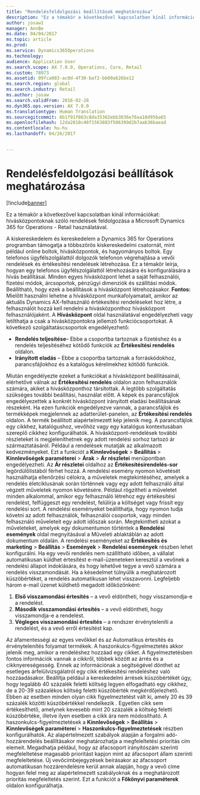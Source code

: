 ```yaml
---
title: "Rendelésfeldolgozási beállítások meghatározása"
description: "Ez a témakör a következővel kapcsolatban kínál információkat: hívásközpontoknak szóló rendelések feldolgozása a Microsoft Dynamics 365 for Operations - Retail használatával."
author: josaw1
manager: AnnBe
ms.date: 04/04/2017
ms.topic: article
ms.prod: 
ms.service: Dynamics365Operations
ms.technology: 
audience: Application User
ms.search.scope: AX 7.0.0, Operations, Core, Retail
ms.custom: 78973
ms.assetid: 09fca083-ac0d-4f30-baf2-bb00a626be12
ms.search.region: global
ms.search.industry: Retail
ms.author: josaw
ms.search.validFrom: 2016-02-28
ms.dyn365.ops.version: AX 7.0.0
ms.translationtype: Human Translation
ms.sourcegitcommit: 6b1f91f863c8da35362ebb3036e76aa10d95ba65
ms.openlocfilehash: 12da2010c48f1563883f506399d2b7aab36baead
ms.contentlocale: hu-hu
ms.lasthandoff: 04/26/2017


---
```


# <a name="set-up-order-processing-options"></a>Rendelésfeldolgozási beállítások meghatározása

[!include[banner](includes/banner.md)]


Ez a témakör a következővel kapcsolatban kínál információkat: hívásközpontoknak szóló rendelések feldolgozása a Microsoft Dynamics 365 for Operations - Retail használatával. 

A kiskereskedelem és kereskedelem a Dynamics 365 for Operations programban támogatja a többszörös kiskereskedelmi csatornát, mint például online boltok, hívásközpontok, és hagyományos boltok. Egy telefonos ügyfélszolgálattól dolgozók telefonon végrehajtása a vevői rendelések és értékesítési rendelések létrehozása. Ez a témakör leírja, hogyan egy telefonos ügyfélszolgálattól létrehozására és konfigurálására a hívás beállításai. Minden egyes hívásközpont lehet a saját felhasználói, fizetési módok, árcsoportok, pénzügyi dimenziók és szállítási módok. Beállítható, hogy ezek a beállítások a hívásközpont létrehozásakor. **Fontos:** Mielőtt használni lehetne a hívásközpont munkafolyamatait, amikor az aktuális Dynamics AX-felhasználó értékesítési rendeléseket hoz létre, a felhasználót hozzá kell rendelni a hívásközponthoz hívásközpont felhasználójaként. A **Hívásközpont** oldal használatával engedélyezheti vagy letilthatja a csak a hívásközpontokra jellemző funkciócsoportokat. A következő szolgáltatáscsoportok engedélyezhető:

-   **Rendelés teljesítése**– Ebbe a csoportba tartoznak a fizetéshez és a rendelés teljesítéséhez kötődő funkciók az **Értékesítési rendelés** oldalon.
-   **Irányított eladás** – Ebbe a csoportba tartoznak a forráskódokhoz, parancsfájlokhoz és a katalógus kérelmekhez kötődő funkciók.

Miután engedélyezte ezeket a funkciókat a hívásközpont beállításainál, elérhetővé válnak az **Értékesítési rendelés** oldalon azon felhasználók számára, akiket a hívásközponthoz társítottak. A legtöbb szolgáltatás szükséges további beállítási, használat előtt. A képek és parancsfájlok engedélyezettek a konkrét hívásközpont irányított eladási beállításának részeként. Ha ezen funkciók engedélyezve vannak, a parancsfájlok és termékképek megjelennek az adatterület-panelen, az **Értékesítési rendelés** oldalon. A termék beállított alapértelmezett kép jelenik meg. A parancsfájlok egy cikkhez, katalógushoz, vevőhöz vagy egy katalógus kontextusában szereplő cikkhez konfigurálhatók. A hívásközpont-rendelések további részleteket is megjeleníthetnek egy adott rendelési sorhoz tartozó ár származtatásáról. Például a rendelések mutatják az alkalmazott kedvezményeket. Ezt a funkciót a **Kinnlevőségek** &gt; **Beállítás** &gt; **Kinnlevőségek paraméterei** &gt; **Árak** &gt; **Ár részletei** menüpontban engedélyezheti. Az **Ár részletei** oldalhoz az **Értékesítésirendelés-sor** legördülőlistából férhet hozzá. A rendelési esemény nyomon követését használhatja ellenőrzési célokra, a műveletek megtekintéséhez, amelyek a rendelés életciklusának során történnek vagy egy adott felhasználó által végzett műveletek nyomon követésére. Például rögzítheti a műveletet minden alkalommal, amikor egy felhasználó létrehoz egy értékesítési rendelést, felfüggeszt egy rendelést, felülírja a költséget vagy frissít egy rendelési sort. A rendelési eseményeket beállíthatja, hogy nyomon tudja követni az adott felhasználók, felhasználói csoportok, vagy minden felhasználó műveleteit egy adott időszak során. Megtekintheti azokat a műveleteket, amelyek egy dokumentumon történtek a **Rendelési események** oldal megnyitásával a Műveleti ablaktáblán az adott dokumentum oldalán. A rendelési eseményeket az **Értékesítés és marketing** &gt; **Beállítás** &gt; **Események** &gt; **Rendelési események** részben lehet konfigurálni. Ha egy vevői rendelés nem szállítható időben, a vállalat automatikusan küldhet értesítést e-mail-üzeneteken keresztül a vevőnek a rendelési állapot indoklására, és hogy lehetővé tegye a vevő számára a rendelés visszamondását. Ha a késedelmet túlnyúlik a meghatározott küszöbértéket, a rendelés automatikusan lehet visszavonni. Legfeljebb három e-mail üzenet küldhető megadott időközönként:

1.  **Első visszamondási értesítés** – a vevő eldöntheti, hogy visszamondja-e a rendelést.
2.  **Második visszamondási értesítés** – a vevő eldöntheti, hogy visszamondja-e a rendelést.
3.  **Végleges visszamondási értesítés** – a rendszer érvényteleníti a rendelést, és a vevő erről értesítést kap.

Az áfamentességi az egyes vevőkkel és az Automatikus értesítés és érvénytelenítés folyamat termékek. A haszonkulcs-figyelmeztetés akkor jelenik meg, amikor a rendeléshez hozzáad egy cikket. A figyelmeztetésben fontos információk vannak a cikkről, többek között az árrés és a cikknyereségesség. Ennek az információnak a segítségével dönthet az esetleges árfelülvizsgálatról egy cikk értékesítési rendeléshez való hozzáadásakor. Beállítja például a kereskedelmi árrések küszöbértékét úgy, hogy legalább 40 százalék feletti költség legyen elfogadható egy cikkhez, de a 20-39 százalékos költség feletti küszöbérték megkérdőjelezhető. Ebben az esetben minden olyan cikk figyelmeztetést vált ki, amely 20 és 39 százalék közötti küszöbértékkel rendelkezik . Egyetlen cikk sem értékesíthető, amelynek kevesebb mint 20 százalék a költség feletti küszöbértéke, illetve ilyen esetben a cikk ára nem módosítható. A haszonkulcs-figyelmeztetések a **Kinnlevőségek** &gt; **Beállítás** &gt; **Kinnlevőségek paraméterei** &gt; **Haszonkulcs-figyelmeztetések** részben konfigurálhatók. Az alapértelmezett szabályok alapján a forgalmi adó-hozzárendelés beállításakor meghatározhatja a megfeleltetési prioritás cím elemeit. Megadhatja például, hogy az áfacsoport irányítószám szerinti megfeleltetése magasabb prioritást kapjon mint az áfacsoport állam szerinti megfeleltetése. Új vevőcímbejegyzések beírásakor az áfacsoport automatikusan hozzárendelésre kerül annak alapján, hogy a vevő címe hogyan felel meg az alapértelmezett szabályoknak és a meghatározott prioritás megfeleltetés szerint. Ezt a funkciót a **Főkönyvi paraméterek** oldalon konfigurálhatja.





